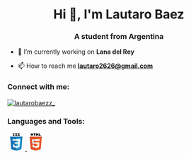<h1 align="center">Hi 👋, I'm Lautaro Baez</h1>
<h3 align="center">A student from Argentina</h3>

- 🔭 I’m currently working on **Lana del Rey**

- 📫 How to reach me **lautaro2626@gmail.com**

<h3 align="left">Connect with me:</h3>
<p align="left">
<a href="https://instagram.com/lautarobaezz_" target="blank"><img align="center" src="https://raw.githubusercontent.com/rahuldkjain/github-profile-readme-generator/master/src/images/icons/Social/instagram.svg" alt="lautarobaezz_" height="30" width="40" /></a>
</p>

<h3 align="left">Languages and Tools:</h3>
<p align="left"> <a href="https://www.w3schools.com/css/" target="_blank" rel="noreferrer"> <img src="https://raw.githubusercontent.com/devicons/devicon/master/icons/css3/css3-original-wordmark.svg" alt="css3" width="40" height="40"/> </a> <a href="https://www.w3.org/html/" target="_blank" rel="noreferrer"> <img src="https://raw.githubusercontent.com/devicons/devicon/master/icons/html5/html5-original-wordmark.svg" alt="html5" width="40" height="40"/> </a> </p>